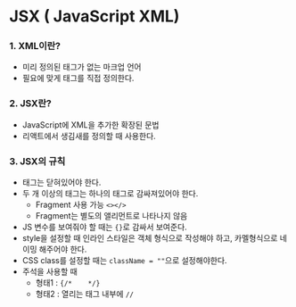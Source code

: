 # JSX ( JavaScript XML)

### 1. XML이란?
- 미리 정의된 태그가 없는 마크업 언어
- 필요에 맞게 태그를 직접 정의한다.

### 2. JSX란?
- JavaScript에 XML을 추가한 확장된 문법
- 리액트에서 생김새를 정의할 때 사용한다.

### 3. JSX의 규칙
- 태그는 닫혀있어야 한다.
- 두 개 이상의 태그는 하나의 태그로 감싸져있어야 한다.
  - Fragment 사용 가능 `<></>`
  - Fragment는 별도의 앨리먼트로 나타나지 않음
- JS 변수를 보여줘야 할 때는 `{}`로 감싸서 보여준다.
- style을 설정할 때 인라인 스타일은 객체 형식으로 작성해야 하고, 카멜형식으로 네이밍 해주어야 한다.
- CSS class를 설정할 때는 `className = ""`으로 설정해야한다.
- 주석을 사용할 때
  - 형태1 : `{/*    */}`
  - 형태2 : 열리는 태그 내부에 `//`